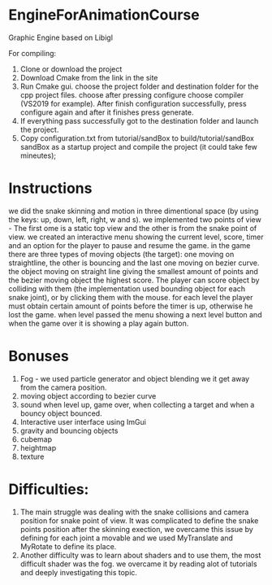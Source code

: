 # EngineForAnimationCourse
Graphic Engine based on Libigl

For compiling:
1. Clone or download the project
2. Download Cmake from the link in the site
3. Run Cmake gui. choose the project folder and destination folder for the cpp project files. choose after pressing configure choose compiler (VS2019 for example). After finish configuration successfully, press configure again and after it finishes press generate. 
4. If everything pass successfully got to the destination folder and launch the project. 
5. Copy configuration.txt from tutorial/sandBox to build/tutorial/sandBox sandBox as a startup project and compile the project (it could take few mineutes);   

# Instructions
we did the snake skinning and motion in three dimentional space (by using the keys: up, down, left, right, w and s).
we implemented two points of view - The first ome is a static top view and the other is from the snake point of view.
we created an interactive menu showing the current level, score, timer and an option for the player to pause and resume the game.
in the game there are three types of moving objects (the target): one moving on straightline, the other is bouncing and the last one moving on bezier curve.
the object moving on straight line giving the smallest amount of points and the bezier moving object the highest score.
The player can score object by colliding with them (the implementation used bounding object for each snake joint), or by clicking them with the mouse.
for each level the player must obtain certain amount of points before the timer is up, otherwise he lost the game.
when level passed the menu showing a next level button and when the game over it is showing a play again button.

# Bonuses
1. Fog - we used particle generator and object blending we it get away from the camera position.
2. moving object according to bezier curve
3. sound when level up, game over, when collecting a target and when a bouncy object bounced.
4. Interactive user interface using ImGui
5. gravity and bouncing objects
6. cubemap
7. heightmap
8. texture

# Difficulties:
1. The main struggle was dealing with the snake collisions and camera position for snake point of view. It was complicated to define the snake points position after the skinning exection, 
we overcame this issue by defining for each joint a movable and we used MyTranslate and MyRotate to define its place. 
2. Another difficulty was to learn about shaders and to use them, the most difficult shader was the fog. we overcame it by reading alot of tutorials and deeply investigating this topic.



